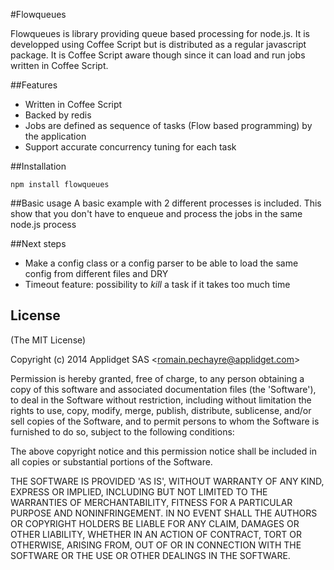 #Flowqueues

Flowqueues is library providing queue based processing for node.js. It is developped using Coffee Script but is distributed as a regular javascript package. It is Coffee Script aware though since it can load and run jobs written in Coffee Script.

##Features

- Written in Coffee Script
- Backed by redis
- Jobs are defined as sequence of tasks (Flow based programming) by the application
- Support accurate concurrency tuning for each task

##Installation

    npm install flowqueues


##Basic usage
A basic example with 2 different processes is included. This show that you don't have to enqueue and process the jobs in the same node.js process
    
##Next steps

  - Make a config class or a config parser to be able to load the same config from different files and DRY
  - Timeout feature: possibility to *kill* a task if it takes too much time

## License 

(The MIT License)

Copyright (c) 2014 Applidget SAS &lt;romain.pechayre@applidget.com&gt;

Permission is hereby granted, free of charge, to any person obtaining
a copy of this software and associated documentation files (the
'Software'), to deal in the Software without restriction, including
without limitation the rights to use, copy, modify, merge, publish,
distribute, sublicense, and/or sell copies of the Software, and to
permit persons to whom the Software is furnished to do so, subject to
the following conditions:

The above copyright notice and this permission notice shall be
included in all copies or substantial portions of the Software.

THE SOFTWARE IS PROVIDED 'AS IS', WITHOUT WARRANTY OF ANY KIND,
EXPRESS OR IMPLIED, INCLUDING BUT NOT LIMITED TO THE WARRANTIES OF
MERCHANTABILITY, FITNESS FOR A PARTICULAR PURPOSE AND NONINFRINGEMENT.
IN NO EVENT SHALL THE AUTHORS OR COPYRIGHT HOLDERS BE LIABLE FOR ANY
CLAIM, DAMAGES OR OTHER LIABILITY, WHETHER IN AN ACTION OF CONTRACT,
TORT OR OTHERWISE, ARISING FROM, OUT OF OR IN CONNECTION WITH THE
SOFTWARE OR THE USE OR OTHER DEALINGS IN THE SOFTWARE.